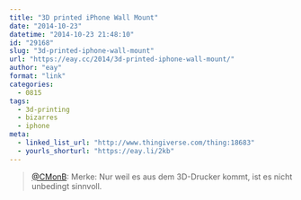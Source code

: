 ```yaml
---
title: "3D printed iPhone Wall Mount"
date: "2014-10-23"
datetime: "2014-10-23 21:48:10"
id: "29168"
slug: "3d-printed-iphone-wall-mount"
url: "https://eay.cc/2014/3d-printed-iphone-wall-mount/"
author: "eay"
format: "link"
categories:
  - 0815
tags:
  - 3d-printing
  - bizarres
  - iphone
meta:
  - linked_list_url: "http://www.thingiverse.com/thing:18683"
  - yourls_shorturl: "https://eay.li/2kb"
---
```


> [@CMonB](https://twitter.com/CmonB/status/525200928908251136): Merke: Nur weil es aus dem 3D-Drucker kommt, ist es nicht unbedingt sinnvoll.
